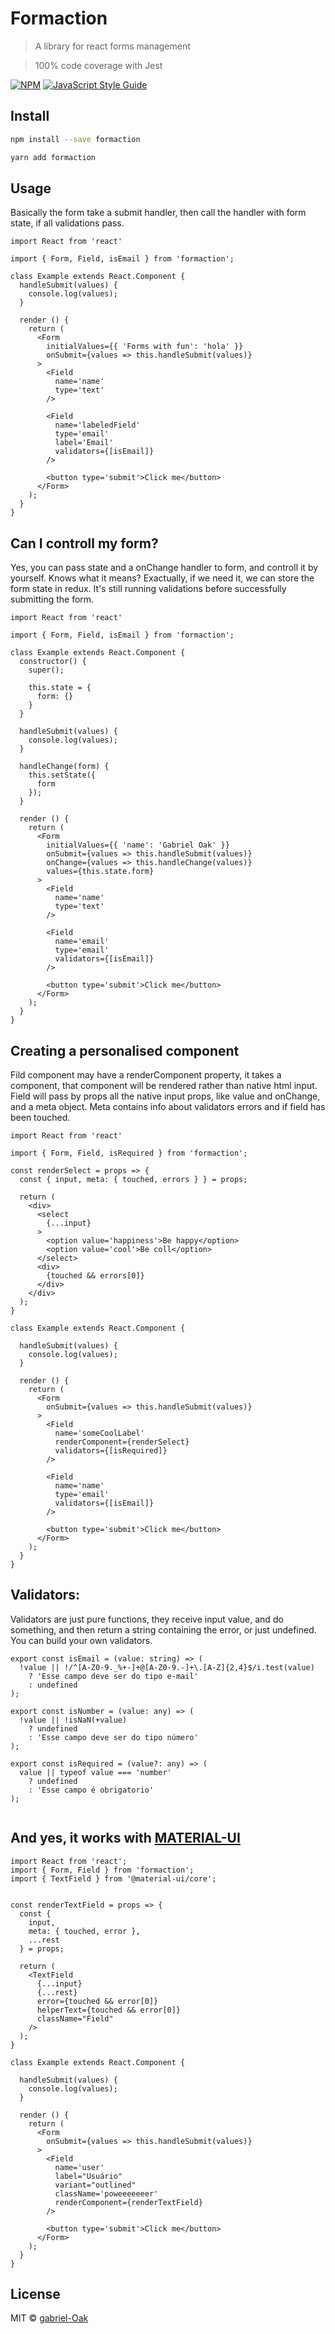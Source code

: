 # Formaction

> A library for react forms management

> 100% code coverage with Jest

[![NPM](https://img.shields.io/npm/v/formaction.svg)](https://www.npmjs.com/package/formaction)
[![JavaScript Style Guide](https://img.shields.io/badge/code_style-standard-brightgreen.svg)](https://standardjs.com)

## Install

```bash
npm install --save formaction
```


```bash
yarn add formaction
```

## Usage

Basically the form take a submit handler, then call the handler with form state,
if all validations pass.

```tsx
import React from 'react'

import { Form, Field, isEmail } from 'formaction';

class Example extends React.Component {
  handleSubmit(values) {
    console.log(values);
  }

  render () {
    return (
      <Form
        initialValues={{ 'Forms with fun': 'hola' }}
        onSubmit={values => this.handleSubmit(values)}
      >
        <Field
          name='name'
          type='text'
        />

        <Field
          name='labeledField'
          type='email'
          label='Email'
          validators={[isEmail]}
        />

        <button type='submit'>Click me</button>
      </Form>
    );
  }
}
```

## Can I controll my form?

Yes, you can pass state and a onChange handler to form, and controll it by yourself.
Knows what it means? Exactually, if we need it, we can store the form state in redux.
It's still running validations before successfully submitting the form.

```tsx
import React from 'react'

import { Form, Field, isEmail } from 'formaction';

class Example extends React.Component {
  constructor() {
    super();

    this.state = {
      form: {}
    }
  }

  handleSubmit(values) {
    console.log(values);
  }

  handleChange(form) {
    this.setState({
      form
    });
  }

  render () {
    return (
      <Form
        initialValues={{ 'name': 'Gabriel Oak' }}
        onSubmit={values => this.handleSubmit(values)}
        onChange={values => this.handleChange(values)}
        values={this.state.form}
      >
        <Field
          name='name'
          type='text'
        />

        <Field
          name='email'
          type='email'
          validators={[isEmail]}
        />

        <button type='submit'>Click me</button>
      </Form>
    );
  }
}
```

## Creating a personalised component

Fild component may have a renderComponent property, it takes a component, that component
will be rendered rather than native html input. Field will pass by props all the native input
props, like value and onChange, and a meta object. Meta contains info about validators errors and
if field has been touched.

```tsx
import React from 'react'

import { Form, Field, isRequired } from 'formaction';

const renderSelect = props => {
  const { input, meta: { touched, errors } } = props;

  return (
    <div>
      <select
        {...input}
      >
        <option value='happiness'>Be happy</option>
        <option value='cool'>Be coll</option>
      </select>
      <div>
        {touched && errors[0]}
      </div>
    </div>
  );
}

class Example extends React.Component {

  handleSubmit(values) {
    console.log(values);
  }

  render () {
    return (
      <Form
        onSubmit={values => this.handleSubmit(values)}
      >
        <Field
          name='someCoolLabel'
          renderComponent={renderSelect}
          validators={[isRequired]}
        />

        <Field
          name='name'
          type='email'
          validators={[isEmail]}
        />

        <button type='submit'>Click me</button>
      </Form>
    );
  }
}
```

## Validators:

Validators are just pure functions, they receive input value, and do something, and then return a
string containing the error, or just undefined. You can build your own validators.

```tsx
export const isEmail = (value: string) => (
  !value || !/^[A-Z0-9._%+-]+@[A-Z0-9.-]+\.[A-Z]{2,4}$/i.test(value)
    ? 'Esse campo deve ser do tipo e-mail'
    : undefined
);

export const isNumber = (value: any) => (
  !value || !isNaN(+value)
    ? undefined
    : 'Esse campo deve ser do tipo número'
);

export const isRequired = (value?: any) => (
  value || typeof value === 'number'
    ? undefined
    : 'Esse campo é obrigatorio'
);


```

## And yes, it works with [MATERIAL-UI](https://material-ui.com/)

```tsx
import React from 'react';
import { Form, Field } from 'formaction';
import { TextField } from '@material-ui/core';


const renderTextField = props => {
  const {
    input,
    meta: { touched, error },
    ...rest
  } = props;

  return (
    <TextField
      {...input}
      {...rest}
      error={touched && error[0]}
      helperText={touched && error[0]}
      className="Field"
    />
  );
}

class Example extends React.Component {

  handleSubmit(values) {
    console.log(values);
  }

  render () {
    return (
      <Form
        onSubmit={values => this.handleSubmit(values)}
      >
        <Field
          name='user'
          label="Usuário"
          variant="outlined"
          className='poweeeeeeer'
          renderComponent={renderTextField}
        />

        <button type='submit'>Click me</button>
      </Form>
    );
  }
}

```

## License

MIT © [gabriel-Oak](https://github.com/gabriel-Oak)

